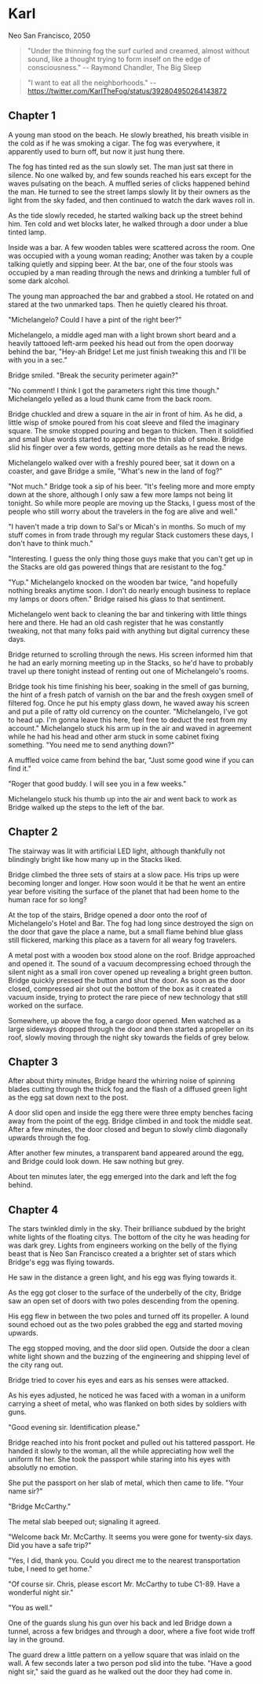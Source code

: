 # Karl

Neo San Francisco, 2050

 > "Under the thinning fog the surf curled and creamed, almost without sound, like a thought trying to form inself on the edge of consciousness." -- Raymond Chandler, The Big Sleep 

> "I want to eat all the neighborhoods." -- https://twitter.com/KarlTheFog/status/392804950264143872

## Chapter 1

A young man stood on the beach. He slowly breathed, his breath visible in the cold as if he was smoking a cigar. The fog was everywhere, it apparently used to burn off, but now it just hung there.

The fog has tinted red as the sun slowly set. The man just sat there in silence. No one walked by, and few sounds reached his ears except for the waves pulsating on the beach. A muffled series of clicks happened behind the man. He turned to see the street lamps slowly lit by their owners as the light from the sky faded, and then continued to watch the dark waves roll in.

As the tide slowly receded, he started walking back up the street behind him. Ten cold and wet blocks later, he walked through a door under a blue tinted lamp.

Inside was a bar. A few wooden tables were scattered across the room. One was occupied with a young woman reading; Another was taken by a couple talking quietly and sipping beer. At the bar, one of the four stools was occupied by a man reading through the news and drinking a tumbler full of some dark alcohol.

The young man approached the bar and grabbed a stool. He rotated on and stared at the two unmarked taps. Then he quietly cleared his throat.

"Michelangelo? Could I have a pint of the right beer?"

Michelangelo, a middle aged man with a light brown short beard and a heavily tattooed left-arm peeked his head out from the open doorway behind the bar, "Hey-ah Bridge! Let me just finish tweaking this and I'll be with you in a sec."

Bridge smiled. "Break the security perimeter again?"

"No comment! I think I got the parameters right this time though." Michelangelo yelled as a loud thunk came from the back room.

Bridge chuckled and drew a square in the air in front of him. As he did, a little wisp of smoke poured from his coat sleeve and filed the imaginary square. The smoke stopped pouring and began to thicken. Then it solidified and small blue words started to appear on the thin slab of smoke. Bridge slid his finger over a few words, getting more details as he read the news.

Michelangelo walked over with a freshly poured beer, sat it down on a coaster, and gave Bridge a smile, "What's new in the land of fog?"

"Not much." Bridge took a sip of his beer. "It's feeling more and more empty down at the shore, although I only saw a few more lamps not being lit tonight. So while more people are moving up the Stacks, I guess most of the people who still worry about the travelers in the fog are alive and well."

"I haven't made a trip down to Sal's or Micah's in months. So much of my stuff comes in from trade through my regular Stack customers these days, I don't have to think much."

"Interesting. I guess the only thing those guys make that you can't get up in the Stacks are old gas powered things that are resistant to the fog."

"Yup." Michelangelo knocked on the wooden bar twice, "and hopefully nothing breaks anytime soon. I don't do nearly enough business to replace my lamps or doors often." Bridge raised his glass to that sentiment.

Michelangelo went back to cleaning the bar and tinkering with little things here and there. He had an old cash register that he was constantly tweaking, not that many folks paid with anything but digital currency these days.

Bridge returned to scrolling through the news. His screen informed him that he had an early morning meeting up in the Stacks, so he'd have to probably travel up there tonight instead of renting out one of Michelangelo's rooms.

Bridge took his time finishing his beer, soaking in the smell of gas burning, the hint of a fresh patch of varnish on the bar and the fresh oxygen smell of filtered fog. Once he put his empty glass down, he waved away his screen and put a pile of ratty old currency on the counter. "Michelangelo, I've got to head up. I'm gonna leave this here, feel free to deduct the rest from my account." Michelangelo stuck his arm up in the air and waved in agreement while he had his head and other arm stuck in some cabinet fixing something. "You need me to send anything down?"

A muffled voice came from behind the bar, "Just some good wine if you can find it."

"Roger that good buddy. I will see you in a few weeks."

Michelangelo stuck his thumb up into the air and went back to work as Bridge walked up the steps to the left of the bar.

## Chapter 2

The stairway was lit with artificial LED light, although thankfully not blindingly bright like how many up in the Stacks liked.

Bridge climbed the three sets of stairs at a slow pace. His trips up were becoming longer and longer. How soon would it be that he went an entire year before visiting the surface of the planet that had been home to the human race for so long?

At the top of the stairs, Bridge opened a door onto the roof of Michelangelo's Hotel and Bar. The fog had long since destroyed the sign on the door that gave the place a name, but a small flame behind blue glass still flickered, marking this place as a tavern for all weary fog travelers.

A metal post with a wooden box stood alone on the roof. Bridge approached and opened it. The sound of a vacuum decompressing echoed through the silent night as a small iron cover opened up revealing a bright green button. Bridge quickly pressed the button and shut the door. As soon as the door closed, compressed air shot out the bottom of the box as it created a vacuum inside, trying to protect the rare piece of new technology that still worked on the surface.

Somewhere, up above the fog, a cargo door opened. Men watched as  a large sideways dropped through the door and then started a propeller on its roof, slowly moving through the night sky towards the fields of grey below.

## Chapter 3

After about thirty minutes, Bridge heard the whirring noise of spinning blades cutting through the thick fog and the flash of a diffused green light as the egg sat down next to the post.

A door slid open and inside the egg there were three empty benches facing away from the point of the egg. Bridge climbed in and took the middle seat. After a few minutes, the door closed and begun to slowly climb diagonally upwards through the fog. 

After another few minutes, a transparent band appeared around the egg, and Bridge could look down. He saw nothing but grey.

About ten minutes later, the egg emerged into the dark and left the fog behind.

## Chapter 4

The stars twinkled dimly in the sky. Their brilliance subdued by the bright white lights of the floating citys. The bottom of the city he was heading for was dark grey. Lights from engineers working on the belly of the flying beast that is Neo San Francisco created a a brighter set of stars which Bridge's egg was flying towards.

He saw in the distance a green light, and his egg was flying towards it.

As the egg got closer to the surface of the underbelly of the city, Bridge saw an open set of doors with two poles descending from the opening.

His egg flew in between the two poles and turned off its propeller. A lound sound echoed out as the two poles grabbed the egg and started moving upwards.

The egg stopped moving, and the door slid open. Outside the door a clean white light shown and the buzzing of the engineering and shipping level of the city rang out.

Bridge tried to cover his eyes and ears as his senses were attacked.

As his eyes adjusted, he noticed he was faced with a woman in a uniform carrying a sheet of metal, who was flanked on both sides by soldiers with guns.

"Good evening sir. Identification please."

Bridge reached into his front pocket and pulled out his tattered passport. He handed it slowly to the woman, all the while appreciating how well the uniform fit her. She took the passport while staring into his eyes with absolutly no emotion.

She put the passport on her slab of metal, which then came to life. "Your name sir?"

"Bridge McCarthy."

The metal slab beeped out; signaling it agreed.

"Welcome back Mr. McCarthy. It seems you were gone for twenty-six days. Did you have a safe trip?"

"Yes, I did, thank you. Could you direct me to the nearest transportation tube, I need to get home."

"Of course sir. Chris, please escort Mr. McCarthy to tube C1-89. Have a wonderful night sir."

"You as well."

One of the guards slung his gun over his back and led Bridge down a tunnel, across a few bridges and through a door, where a five foot wide troff lay in the ground.

The guard drew a little pattern on a yellow square that was inlaid on the wall. A few seconds later a two person pod slid into the tube. "Have a good night sir," said the guard as he walked out the door they had come in.

